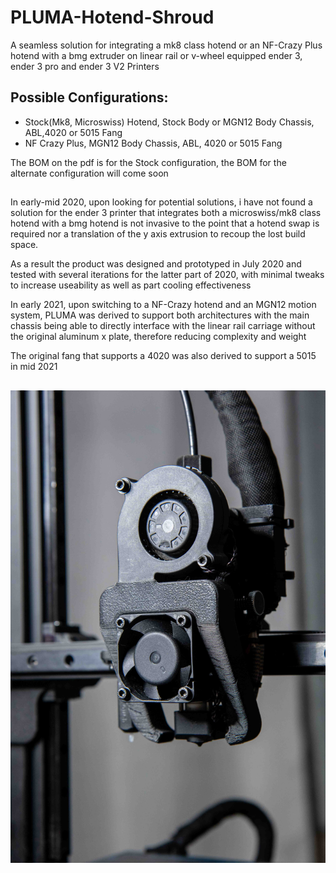 # PLUMA-Hotend-Shroud
A seamless solution for integrating a mk8 class hotend or an NF-Crazy Plus hotend with a bmg extruder on linear rail or v-wheel equipped ender 3, ender 3 pro and ender 3 V2 Printers

## Possible Configurations:
- Stock(Mk8,  Microswiss) Hotend, Stock Body or MGN12 Body Chassis, ABL,4020 or 5015 Fang
- NF Crazy Plus, MGN12 Body Chassis, ABL, 4020 or 5015 Fang

The BOM on the pdf is for the Stock configuration, the BOM for the alternate configuration will come soon

## 
In early-mid 2020, upon looking for potential solutions, i have not found a solution for the ender 3 printer that integrates both a microswiss/mk8 class hotend with a bmg hotend is not invasive to the point that a hotend swap is required nor a translation of the y axis extrusion to recoup the lost build space.

As a result the product was designed and prototyped in July 2020 and tested with several iterations for the latter part of 2020, with minimal tweaks to increase useability as well as part cooling effectiveness

In early 2021, upon switching to a NF-Crazy hotend and an MGN12 motion system, PLUMA was derived to support both architectures with the main chassis being able to directly interface with the linear rail carriage without the original aluminum x plate, therefore reducing complexity and weight

The original fang that supports a 4020 was also derived to support a 5015 in mid 2021


##
![](https://github.com/stefacep/PLUMA-Hotend-Shroud/blob/main/Photos/IMG_1590.jpg?raw=true)
